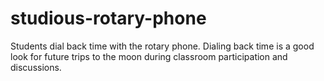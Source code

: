# studious-rotary-phone
Students dial back time with the rotary phone.
Dialing back time is a good look for future trips to the moon during classroom participation and discussions.

